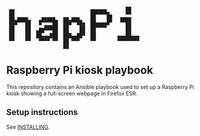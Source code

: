 ```
 ▄▄                            ▄▄▄▄▄▄       ██
 ██                            ██▀▀▀▀█▄     ▀▀
 ██▄████▄   ▄█████▄  ██▄███▄   ██    ██   ████
 ██▀   ██   ▀ ▄▄▄██  ██▀  ▀██  ██████▀      ██
 ██    ██  ▄██▀▀▀██  ██    ██  ██           ██
 ██    ██  ██▄▄▄███  ███▄▄██▀  ██        ▄▄▄██▄▄▄
 ▀▀    ▀▀   ▀▀▀▀ ▀▀  ██ ▀▀▀    ▀▀        ▀▀▀▀▀▀▀▀
                     ██
```

# Raspberry Pi kiosk playbook

This repository contains an Ansible playbook used to set up a Raspberry Pi
kiosk showing a full-screen webpage in Firefox ESR.

## Setup instructions
See [INSTALLING](INSTALLING.md).
